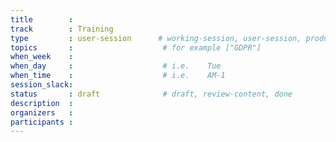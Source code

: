 ```yaml
---
title        :
track        : Training
type         : user-session      # working-session, user-session, product-session
topics       :                    # for example ["GDPR"]
when_week    :
when_day     :                    # i.e.    Tue
when_time    :                    # i.e.    AM-1
session_slack:
status       : draft              # draft, review-content, done
description  :
organizers   :
participants :
---
```



<!--(add intro)

## WHY

(...)

## What

(...)

## Outcomes

(...)

## References

(...)


## Previous-->
